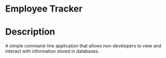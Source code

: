 # Employee Tracker

# Description
A simple command-line application that allows non-developers to view and interact with information stored in databases.
